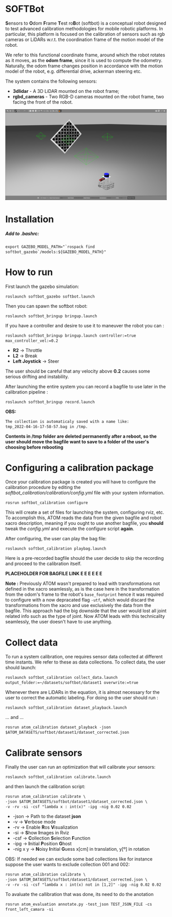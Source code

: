 # SOFTBot
**S**ensors to **O**dom **F**rame **T**est ro**B**ot (softbot) is a conceptual robot designed to test advanced calibration methodologies for mobile robotic platforms. In particular, this platform is focused on the calibration of sensors such as rgb cameras or LiDARs w.r.t. the coordination frame of the motion model of the robot. 

We refer to this functional coordinate frame, around which the robot rotates as it moves, as the **odom frame**, since it is used to compute the odometry. Naturally, the odom frame changes position in accordance with the motion model of the robot, e.g. differential drive, ackerman steering etc. 

The system contains the following sensors:
- **3dlidar** - A 3D LiDAR mounted on the robot frame;
- **rgbd_cameras** - Two RGB-D cameras mounted on the robot frame, two facing the front of the robot.

![softbot_gazebo](docs/gazebo_softbot.png)


# Installation

##### Add to .bashrc:
```
export GAZEBO_MODEL_PATH="`rospack find softbot_gazebo`/models:${GAZEBO_MODEL_PATH}"
```
# How to run

First launch the gazebo simulation:

    roslaunch softbot_gazebo softbot.launch 

Then you can spawn the softbot robot:

    roslaunch softbot_bringup bringup.launch

If you have a controller and desire to use it to maneuver the robot you can :

    roslaunch softbot_bringup bringup.launch controller:=true max_controller_vel:=0.2

-   **R2** -> Throttle
-   **L2** -> Break
-   **Left Joystick** -> Steer
  
  The user should be careful that any velocity above **0.2** causes some serious drifting and instability.


After launching the entire system you can record a bagfile to use later in the calibration pipeline :

    roslaunch softbot_bringup record.launch

**OBS:**
       
````
The collection is automaticaly saved with a name like: 
tmp_2022-04-16-17-58-57.bag in /tmp.
````

**Contents in /tmp folder are deleted permanently after a reboot, so the user should move the bagfile want to save to a folder of the user's choosing before rebooting**



#   Configuring a calibration package
Once your calibration package is created you will have to configure the calibration procedure by editing the *softbot_calibration/calibration/config.yml* file with your system information.
    
    rosrun softbot_calibration configure 

This will create a set of files for launching the system, configuring rviz, etc. To accomplish this, ATOM reads the data from the given bagfile and robot xacro description, meaning if you ought to use another bagfile, you **should** tweak the *config.yml* and execute the configure script **again**.

After configuring, the user can play the bag file:

    roslaunch softbot_calibration playbag.launch

Here is a pre-recorded bagfile should the user decide to skip the recording and proceed to the calibration itself. 

**PLACEHOLDER FOR BAGFILE LINK
E
E
E
E
E
E**

**Note :**
Previously ATOM wasn't prepared to lead with transformations not defined in the xacro seamlessly, as is the case here in the transformation from the odom's frame to the robot's `base_footprint` hence it was required to configure with a now depracated flag `-utf`, which would discard the transformations from the xacro and use exclusively the data from the bagfile. This approach had the big downside that the user would lost all joint related info such as the type of joint. Now ATOM leads with this technicality seamlessly, the user doesn't have to use anything.


#   Collect data

To run a system calibration, one requires sensor data collected at different time instants. We refer to these as data collections. To collect data, the user should launch:

    roslaunch softbot_calibration collect_data.launch  output_folder:=~/datasets/softbot/dataset1 overwrite:=true

Whenever there are LiDARs in the equation, it is almost necessary for the user to correct the automatic labeling. For doing so the user should run :

    roslaunch softbot_calibration dataset_playback.launch

... and ...

    rosrun atom_calibration dataset_playback -json $ATOM_DATASETS/softbot/dataset1/dataset_corrected.json


# Calibrate sensors

Finally the user can run an optimization that will calibrate your sensors:

    roslaunch softbot_calibration calibrate.launch


and then launch the calibration script:

    rosrun atom_calibration calibrate \
    -json $ATOM_DATASETS/softbot/dataset1/dataset_corrected.json \
    -v -rv -si -csf "lambda x : int(x)" -ipg -nig 0.02 0.02

- -json     -> Path to the dataset **json**
- -v        -> **V**erbose mode
- -rv       -> Enable **R**os **V**isualization
- -si       -> **S**how **I**mages in Rviz
- -csf      -> **C**ollection **S**election **F**unction
- -ipg      -> **I**nitial **P**osition **G**host
- -nig  x y -> **N**oisy **I**nitial **G**uess x[cm] in translation, y[º] in rotation

OBS: If needed we can exclude some bad collections like for instance suppose the user wants to exclude collection 001 and 002:

    rosrun atom_calibration calibrate \
    -json $ATOM_DATASETS/softbot/dataset1/dataset_corrected.json \
    -v -rv -si -csf "lambda x : int(x) not in [1,2]" -ipg -nig 0.02 0.02

To avaluate the callibration that was done, its need to do the anotation

    rosrun atom_evaluation annotate.py -test_json TEST_JSON_FILE -cs front_left_camara -si